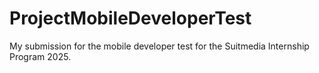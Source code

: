 # ProjectMobileDeveloperTest
My submission for the mobile developer test for the Suitmedia Internship Program 2025.
